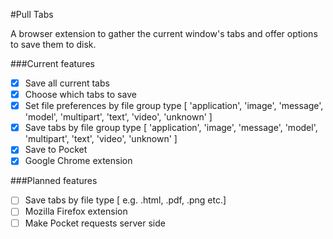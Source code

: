 #Pull Tabs

A browser extension to gather the current window's
tabs and offer options to save them to disk.

###Current features
- [x] Save all current tabs
- [x] Choose which tabs to save
- [x] Set file preferences by file group type [ 'application', 'image', 'message', 'model', 'multipart', 'text', 'video', 'unknown' ]
- [x] Save tabs by file group type [ 'application', 'image', 'message', 'model', 'multipart', 'text', 'video', 'unknown' ]
- [x] Save to Pocket
- [x] Google Chrome extension

###Planned features
- [ ] Save tabs by file type [ e.g. .html, .pdf, .png etc.]
- [ ] Mozilla Firefox extension
- [ ] Make Pocket requests server side

